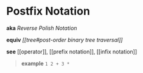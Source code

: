 # Postfix Notation

**aka** _Reverse Polish Notation_

**equiv** _[[tree#post-order binary tree traversal]]_

**see** [[operator]], [[prefix notation]], [[infix notation]]

> **example** `1 2 + 3 *`
